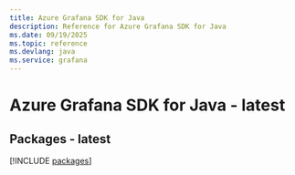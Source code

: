 ```yaml
---
title: Azure Grafana SDK for Java
description: Reference for Azure Grafana SDK for Java
ms.date: 09/19/2025
ms.topic: reference
ms.devlang: java
ms.service: grafana
---
```

# Azure Grafana SDK for Java - latest
## Packages - latest
[!INCLUDE [packages](grafana-index.md)]